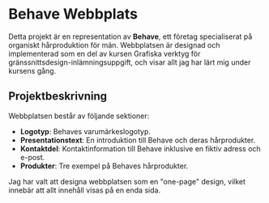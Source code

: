 # Behave Webbplats

Detta projekt är en representation av **Behave**, ett företag specialiserat på organiskt hårproduktion för män. Webbplatsen är designad och implementerad som en del av kursen Grafiska verktyg för gränssnittsdesign-inlämningsuppgift, och visar allt jag har lärt mig under kursens gång.

## Projektbeskrivning

Webbplatsen består av följande sektioner:

- **Logotyp**: Behaves varumärkeslogotyp.
- **Presentationstext**: En introduktion till Behave och deras hårprodukter.
- **Kontaktdel**: Kontaktinformation till Behave inklusive en fiktiv adress och e-post.
- **Produkter**: Tre exempel på Behaves hårprodukter.

Jag har valt att designa webbplatsen som en "one-page" design, vilket innebär att allt innehåll visas på en enda sida.